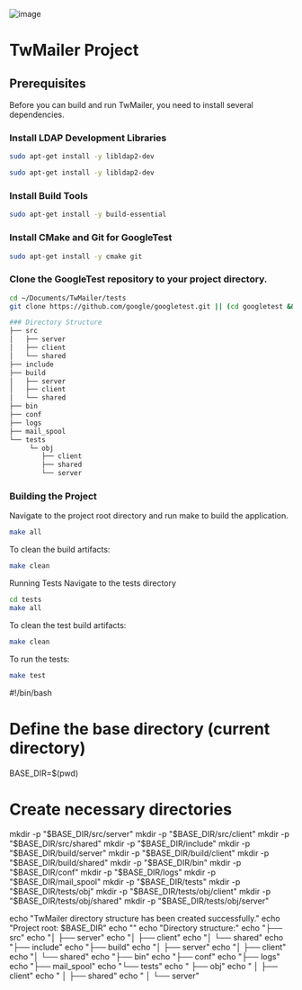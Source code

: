 ![image](https://github.com/ANcpLua/TW-Mailer-Pro/assets/124206820/38be1b2d-aa62-4d11-9f03-accdfd5fc67c)
# TwMailer Project

## Prerequisites

Before you can build and run TwMailer, you need to install several dependencies.

### Install LDAP Development Libraries
```bash
sudo apt-get install -y libldap2-dev
```
```bash
sudo apt-get install -y libldap2-dev
```
### Install Build Tools
```bash
sudo apt-get install -y build-essential
```
### Install CMake and Git for GoogleTest
```bash
sudo apt-get install -y cmake git
```
### Clone the GoogleTest repository to your project directory.
```bash
cd ~/Documents/TwMailer/tests
git clone https://github.com/google/googletest.git || (cd googletest && git pull)
```
```bash
### Directory Structure
├── src
│   ├── server
│   ├── client
│   └── shared
├── include
├── build
│   ├── server
│   ├── client
│   └── shared
├── bin
├── conf
├── logs
├── mail_spool
└── tests
     └─ obj
        ├── client
        ├── shared
        └── server
```

### Building the Project
Navigate to the project root directory and run make to build the application.

```bash
make all
```
To clean the build artifacts:
```bash
make clean
```
Running Tests Navigate to the tests directory
```bash
cd tests
make all
```
To clean the test build artifacts:
```bash
make clean
```
To run the tests:
```bash
make test
```

#!/bin/bash

# Define the base directory (current directory)
BASE_DIR=$(pwd)

# Create necessary directories
mkdir -p "$BASE_DIR/src/server"
mkdir -p "$BASE_DIR/src/client"
mkdir -p "$BASE_DIR/src/shared"
mkdir -p "$BASE_DIR/include"
mkdir -p "$BASE_DIR/build/server"
mkdir -p "$BASE_DIR/build/client"
mkdir -p "$BASE_DIR/build/shared"
mkdir -p "$BASE_DIR/bin"
mkdir -p "$BASE_DIR/conf"
mkdir -p "$BASE_DIR/logs"
mkdir -p "$BASE_DIR/mail_spool"
mkdir -p "$BASE_DIR/tests"
mkdir -p "$BASE_DIR/tests/obj"
mkdir -p "$BASE_DIR/tests/obj/client"
mkdir -p "$BASE_DIR/tests/obj/shared"
mkdir -p "$BASE_DIR/tests/obj/server"

echo "TwMailer directory structure has been created successfully."
echo "Project root: $BASE_DIR"
echo ""
echo "Directory structure:"
echo "├── src"
echo "│   ├── server"
echo "│   ├── client"
echo "│   └── shared"
echo "├── include"
echo "├── build"
echo "│   ├── server"
echo "│   ├── client"
echo "│   └── shared"
echo "├── bin"
echo "├── conf"
echo "├── logs"
echo "├── mail_spool"
echo "└── tests"
echo "    ├── obj"
echo "    │   ├── client"
echo "    │   ├── shared"
echo "    │   └── server"

